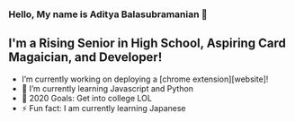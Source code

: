 ### Hello, My name is Aditya Balasubramanian  👋

## I'm a Rising Senior in High School, Aspiring Card Magaician, and Developer!
- I’m currently working on deploying a [chrome extension][website]!
- 🌱 I’m currently learning Javascript and Python
- 🥅 2020 Goals: Get into college LOL
- ⚡ Fun fact: I am currently learning Japanese



